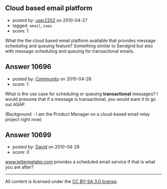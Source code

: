 ## Cloud based email platform

- posted by: [user2202](https://stackexchange.com/users/-1/2202-user2202) on 2010-04-27
- tagged: `email`, `saas`
- score: 1

What the the cloud based email platform available that provides message scheduling and queuing feature? Something similar to Sendgrid but also with message scheduling and queuing for transactional emails.


## Answer 10696

- posted by: [Community](https://stackexchange.com/users/-1/-1-community) on 2010-04-28
- score: 1

What is the use case for scheduling or queuing **transactional** messages? I would presume that if a message is transactional, you would want it to go out ASAP

(Background - I am the Product Manager on a cloud-based email relay project right now)


## Answer 10699

- posted by: [David](https://stackexchange.com/users/-1/2684-david) on 2010-04-28
- score: 0

www.lettermelater.com provides a scheduled email service if that is what you are after?



---

All content is licensed under the [CC BY-SA 3.0 license](https://creativecommons.org/licenses/by-sa/3.0/).
